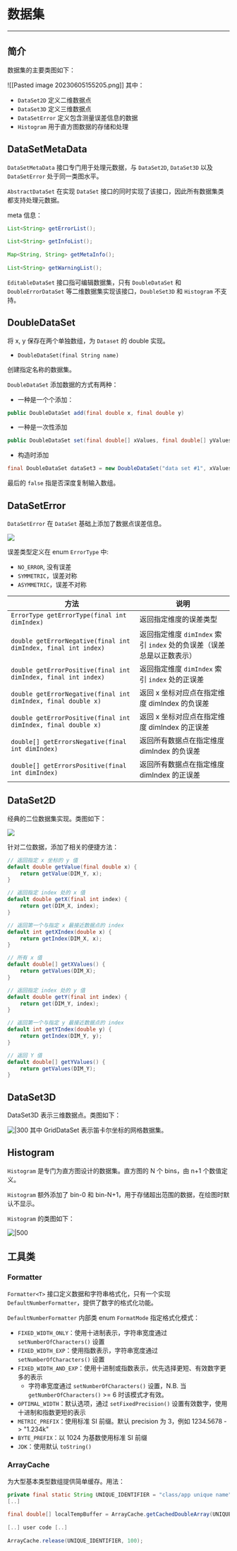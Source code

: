 # 数据集


****
## 简介

数据集的主要类图如下：

![[Pasted image 20230605155205.png]]
其中：

- `DataSet2D` 定义二维数据点
- `DataSet3D` 定义三维数据点
- `DataSetError` 定义包含测量误差信息的数据
- `Histogram` 用于直方图数据的存储和处理

## DataSetMetaData

`DataSetMetaData` 接口专门用于处理元数据，与 `DataSet2D`, `DataSet3D` 以及 `DataSetError` 处于同一类图水平。

`AbstractDataSet` 在实现 `DataSet` 接口的同时实现了该接口，因此所有数据集类都支持处理元数据。

meta 信息：

```java
List<String> getErrorList();  
  
List<String> getInfoList();  
  
Map<String, String> getMetaInfo();  
  
List<String> getWarningList();
```

`EditableDataSet` 接口指可编辑数据集，只有 `DoubleDataSet` 和 `DoubleErrorDataSet` 等二维数据集实现该接口，`DoubleSet3D` 和 `Histogram` 不支持。

## DoubleDataSet

将 x, y 保存在两个单独数组，为 `Dataset` 的 double 实现。

- `DoubleDataSet(final String name)`

创建指定名称的数据集。

`DoubleDataSet` 添加数据的方式有两种：

- 一种是一个个添加：

```java
public DoubleDataSet add(final double x, final double y)
```

- 一种是一次性添加

```java
public DoubleDataSet set(final double[] xValues, final double[] yValues)
```

- 构造时添加

```java
final DoubleDataSet dataSet3 = new DoubleDataSet("data set #1", xValues, yValues1, N_SAMPLES, false)
```

最后的 `false` 指是否深度复制输入数组。
## DataSetError

`DataSetError` 在 `DataSet` 基础上添加了数据点误差信息。

![](Pasted%20image%2020230802095009.png)

误差类型定义在 enum `ErrorType` 中:

- `NO_ERROR`, 没有误差
- `SYMMETRIC`，误差对称
- `ASYMMETRIC`，误差不对称

|方法|说明|
|---|---|
|`ErrorType getErrorType(final int dimIndex)`|返回指定维度的误差类型|
|`double getErrorNegative(final int dimIndex, final int index)`|返回指定维度 `dimIndex` 索引 `index` 处的负误差（误差总是以正数表示）|
|`double getErrorPositive(final int dimIndex, final int index)`|返回指定维度 `dimIndex` 索引 `index` 处的正误差|
|`double getErrorNegative(final int dimIndex, final double x)`|返回 x 坐标对应点在指定维度 dimIndex 的负误差|
|`double getErrorPositive(final int dimIndex, final double x)`|返回 x 坐标对应点在指定维度 dimIndex 的正误差|
|`double[] getErrorsNegative(final int dimIndex)`|返回所有数据点在指定维度 dimIndex 的负误差|
|`double[] getErrorsPositive(final int dimIndex)`|返回所有数据点在指定维度 dimIndex 的正误差|

## DataSet2D

经典的二位数据集实现。类图如下：

![](Pasted%20image%2020230802102020.png)

针对二位数据，添加了相关的便捷方法：

```java
// 返回指定 x 坐标的 y 值
default double getValue(final double x) {
    return getValue(DIM_Y, x);
}

// 返回指定 index 处的 x 值
default double getX(final int index) {
    return get(DIM_X, index);
}

// 返回第一个与指定 x 最接近数据点的 index
default int getXIndex(double x) {
    return getIndex(DIM_X, x);
}

// 所有 x 值
default double[] getXValues() {
    return getValues(DIM_X);
}

// 返回指定 index 处的 y 值
default double getY(final int index) {
    return get(DIM_Y, index);
}

// 返回第一个与指定 y 最接近数据点的 index
default int getYIndex(double y) {
    return getIndex(DIM_Y, y);
}

// 返回 Y 值
default double[] getYValues() {
    return getValues(DIM_Y);
}
```

## DataSet3D

DataSet3D 表示三维数据点。类图如下：

![|300](Pasted%20image%2020230802113241.png)
其中 GridDataSet 表示笛卡尔坐标的网格数据集。

## Histogram

`Histogram` 是专门为直方图设计的数据集。直方图的 N 个 bins，由 n+1 个数值定义。

`Histogram` 额外添加了 bin-0 和 bin-N+1，用于存储超出范围的数据，在绘图时默认不显示。

`Histogram` 的类图如下：

![|500](Pasted%20image%2020230802113951.png)

## 工具类

### Formatter

`Formatter<T>` 接口定义数据和字符串格式化，只有一个实现 `DefaultNumberFormatter`，提供了数字的格式化功能。

`DefaultNumberFormatter` 内部类 enum `FormatMode` 指定格式化模式：

- `FIXED_WIDTH_ONLY`：使用十进制表示，字符串宽度通过 `setNumberOfCharacters()` 设置
- `FIXED_WIDTH_EXP`：使用指数表示，字符串宽度通过 `setNumberOfCharacters()` 设置
- `FIXED_WIDTH_AND_EXP`：使用十进制或指数表示，优先选择更短、有效数字更多的表示
    - 字符串宽度通过 `setNumberOfCharacters()` 设置，N.B. 当 `getNumberOfCharacters()` >= 6 时该模式才有效。
- `OPTIMAL_WIDTH`：默认选项，通过 `setFixedPrecision()` 设置有效数字，使用十进制和指数更短的表示
- `METRIC_PREFIX`：使用标准 SI 前缀。默认 precision 为 3，例如 1234.5678 -> "1.234k"
- `BYTE_PREFIX`：以 1024 为基数使用标准 SI 前缀
- `JDK`：使用默认 `toString()`

### ArrayCache

为大型基本类型数组提供简单缓存。用法：

```java
private final static String UNIQUE_IDENTIFIER = "class/app unique name";  
[..]  
 
final double[] localTempBuffer = ArrayCache.getCachedDoubleArray(UNIQUE_IDENTIFIER, 200);  
 
[..] user code [..]  
 
ArrayCache.release(UNIQUE_IDENTIFIER, 100);  
```

